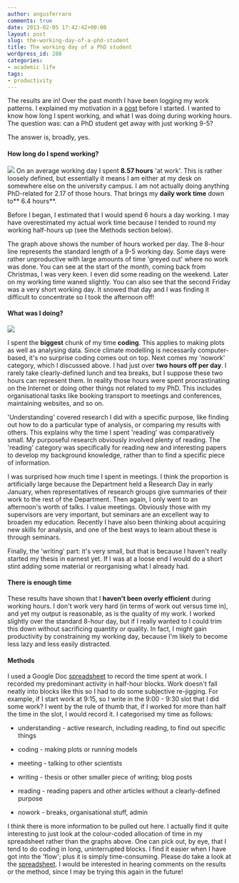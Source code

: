 ```yaml
---
author: angusferraro
comments: true
date: 2013-02-05 17:42:42+00:00
layout: post
slug: the-working-day-of-a-phd-student
title: The working day of a PhD student
wordpress_id: 288
categories:
- academic life
tags:
- productivity
---
```


The results are in! Over the past month I have been logging my work
patterns. I explained my motivation in a
[post](http://angusferraro.wordpress.com/2012/12/21/work-life-balance-of-a-phd-student-an-experiment/)
before I started. I wanted to know how long I spent working, and what
I was doing during working hours. The question was: can a PhD student
get away with just working 9-5?

The answer is, broadly, yes.

#### How long do I spend working?

![](https://docs.google.com/spreadsheet/oimg?key=0At2X4JkfK94EdFI2cWd6bnpDOGZhcHVkLXhlQjFFYWc&oid=8&zx=g6kdfjbbs4wz)
On an average working day I spent **8.57 hours** 'at work'. This is
rather loosely defined, but essentially it means I am either at my
desk on somewhere else on the university campus. I am not actually
doing anything PhD-related for 2.17 of those hours. That brings my
**daily work time** down to** 6.4 hours**.

Before I began, I estimated that I would spend 6 hours a day
working. I may have overestimated my actual work time because I tended
to round my working half-hours up (see the Methods section below).

The graph above shows the number of hours worked per day. The 8-hour
line represents the standard length of a 9-5 working day. Some days
were rather unproductive with large amounts of time 'greyed out' where
no work was done. You can see at the start of the month, coming back
from Christmas, I was very keen. I even did some reading on the
weekend. Later on my working time waned slightly. You can also see
that the second Friday was a very short working day. It snowed that
day and I was finding it difficult to concentrate so I took the
afternoon off!

#### What was I doing?

![](https://docs.google.com/spreadsheet/oimg?key=0At2X4JkfK94EdFI2cWd6bnpDOGZhcHVkLXhlQjFFYWc&oid=2&zx=iuyu0fa5fsqb)

I spent the **biggest** chunk of my time **coding**. This applies to
making plots as well as analysing data. Since climate modelling is
necessarily computer-based, it's no surprise coding comes out on
top. Next comes my 'nowork' category, which I discussed above. I had
just over **two hours off per day**. I rarely take clearly-defined
lunch and tea breaks, but I suppose these two hours can represent
them. In reality those hours were spent procrastinating on the
Internet or doing other things not related to my PhD. This includes
organisational tasks like booking transport to meetings and
conferences, maintaining websites, and so on.

'Understanding' covered research I did with a specific purpose, like
finding out how to do a particular type of analysis, or comparing my
results with others. This explains why the time I spent 'reading' was
comparatively small. My purposeful research obviously involved plenty
of reading. The 'reading' category was specifically for reading new
and interesting papers to develop my background knowledge, rather than
to find a specific piece of information.

I was surprised how much time I spent in meetings. I think the
proportion is artificially large because the Department held a
Research Day in early January, when representatives of research groups
give summaries of their work to the rest of the Department. Then
again, I only went to an afternoon's worth of talks. I value
meetings. Obviously those with my supervisors are very important, but
seminars are an excellent way to broaden my education. Recently I have
also been thinking about acquiring new skills for analysis, and one of
the best ways to learn about these is through seminars.

Finally, the 'writing' part: it's very small, but that is because I
haven't really started my thesis in earnest yet. If I was at a loose
end I would do a short stint adding some material or reorganising what
I already had.

#### There is enough time

These results have shown that I **haven't been overly efficient**
during working hours. I don't work very hard (in terms of work out
versus time in), and yet my output is reasonable, as is the quality of
my work. I worked slightly over the standard 8-hour day, but if I
really wanted to I could trim this down without sacrificing quantity
or quality. In fact, I might gain productivity by constraining my
working day, because I'm likely to become less lazy and less easily
distracted.

#### Methods

I used a Google Doc
[spreadsheet](https://docs.google.com/spreadsheet/ccc?key=0At2X4JkfK94EdFI2cWd6bnpDOGZhcHVkLXhlQjFFYWc&usp=sharing)
to record the time spent at work. I recorded my predominant activity
in half-hour blocks. Work doesn't fall neatly into blocks like this so
I had to do some subjective re-jigging. For example, if I start work
at 9:15, so I write in the 9:00 - 9:30 slot that I did some work? I
went by the rule of thumb that, if I worked for more than half the
time in the slot, I would record it. I categorised my time as follows:

  * understanding - active research, including reading, to find out
    specific things

	
  * coding - making plots or running models

	
  * meeting - talking to other scientists

	
  * writing - thesis or other smaller piece of writing; blog posts

	
  * reading - reading papers and other articles without a
    clearly-defined purpose

	
  * nowork - breaks, organisational stuff, admin

I think there is more information to be pulled out here. I actually
find it quite interesting to just look at the colour-coded allocation
of time in my spreadsheet rather than the graphs above. One can pick
out, by eye, that I tend to do coding in long, uninterrupted blocks. I
find it easier when I have got into the 'flow'; plus it is simply
time-consuming. Please do take a look at the
[spreadsheet](https://docs.google.com/spreadsheet/ccc?key=0At2X4JkfK94EdFI2cWd6bnpDOGZhcHVkLXhlQjFFYWc&usp=sharing). I
would be interested in hearing comments on the results or the method,
since I may be trying this again in the future!
